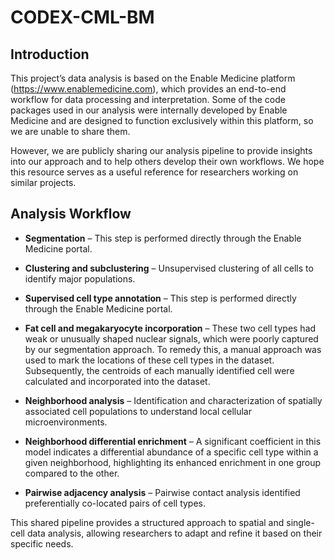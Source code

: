 # CODEX-CML-BM


## Introduction

This project’s data analysis is based on the Enable Medicine platform (https://www.enablemedicine.com), which provides an end-to-end workflow for data processing and interpretation. Some of the code packages used in our analysis were internally developed by Enable Medicine and are designed to function exclusively within this platform, so we are unable to share them.

However, we are publicly sharing our analysis pipeline to provide insights into our approach and to help others develop their own workflows. We hope this resource serves as a useful reference for researchers working on similar projects.


## Analysis Workflow

- **Segmentation** – This step is performed directly through the Enable Medicine portal.  

- **Clustering and subclustering** – Unsupervised clustering of all cells to identify major populations.  

- **Supervised cell type annotation** – This step is performed directly through the Enable Medicine portal.  

- **Fat cell and megakaryocyte incorporation** – These two cell types had weak or unusually shaped nuclear signals, which were poorly captured by our segmentation approach. To remedy this, a manual approach was used to mark the locations of these cell types in the dataset. Subsequently, the centroids of each manually identified cell were calculated and incorporated into the dataset.  

- **Neighborhood analysis** – Identification and characterization of spatially associated cell populations to understand local cellular microenvironments.  

- **Neighborhood differential enrichment** – A significant coefficient in this model indicates a differential abundance of a specific cell type within a given neighborhood, highlighting its enhanced enrichment in one group compared to the other.  

- **Pairwise adjacency analysis** – Pairwise contact analysis identified preferentially co-located pairs of cell types.  

This shared pipeline provides a structured approach to spatial and single-cell data analysis, allowing researchers to adapt and refine it based on their specific needs.
